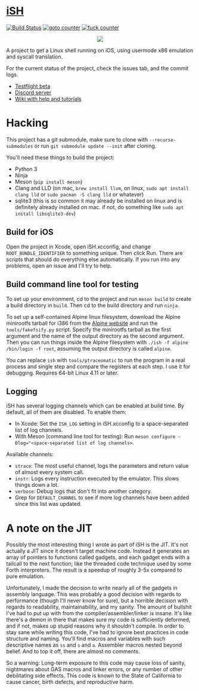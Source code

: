 # [iSH](https://ish.app)

[![Build Status](https://travis-ci.org/tbodt/ish.svg?branch=master)](https://travis-ci.org/tbodt/ish)
[![goto counter](https://img.shields.io/github/search/tbodt/ish/goto.svg)](https://github.com/tbodt/ish/search?q=goto)
[![fuck counter](https://img.shields.io/github/search/tbodt/ish/fuck.svg)](https://github.com/tbodt/ish/search?q=fuck)

<p align="center">
<a href="https://ish.app">
<img src="https://ish.app/assets/github-readme.png">
</a>
</p>

A project to get a Linux shell running on iOS, using usermode x86 emulation and syscall translation.

For the current status of the project, check the issues tab, and the commit logs.

- [Testflight beta](https://testflight.apple.com/join/97i7KM8O)
- [Discord server](https://discord.gg/SndDh5y)
- [Wiki with help and tutorials](https://github.com/tbodt/ish/wiki)

# Hacking

This project has a git submodule, make sure to clone with `--recurse-submodules` or run `git submodule update --init` after cloning.

You'll need these things to build the project:

 - Python 3
 - Ninja
 - Meson (`pip install meson`)
 - Clang and LLD (on mac, `brew install llvm`, on linux, `sudo apt install clang lld` or `sudo pacman -S clang lld` or whatever)
 - sqlite3 (this is so common it may already be installed on linux and is definitely already installed on mac. if not, do something like `sudo apt install libsqlite3-dev`)

## Build for iOS

Open the project in Xcode, open iSH.xcconfig, and change `ROOT_BUNDLE_IDENTIFIER` to something unique. Then click Run. There are scripts that should do everything else automatically. If you run into any problems, open an issue and I'll try to help.

## Build command line tool for testing

To set up your environment, cd to the project and run `meson build` to create a build directory in `build`. Then cd to the build directory and run `ninja`.

To set up a self-contained Alpine linux filesystem, download the Alpine minirootfs tarball for i386 from the [Alpine website](https://alpinelinux.org/downloads/) and run the `tools/fakefsify.py` script. Specify the minirootfs tarball as the first argument and the name of the output directory as the second argument. Then you can run things inside the Alpine filesystem with `./ish -f alpine /bin/login -f root`, assuming the output directory is called `alpine`.

You can replace `ish` with `tools/ptraceomatic` to run the program in a real process and single step and compare the registers at each step. I use it for debugging. Requires 64-bit Linux 4.11 or later.

## Logging

iSH has several logging channels which can be enabled at build time. By default, all of them are disabled. To enable them:

- In Xcode: Set the `ISH_LOG` setting in iSH.xcconfig to a space-separated list of log channels.
- With Meson (command line tool for testing): Run `meson configure -Dlog="<space-separated list of log channels>`.

Available channels:

- `strace`: The most useful channel, logs the parameters and return value of almost every system call.
- `instr`: Logs every instruction executed by the emulator. This slows things down a lot.
- `verbose`: Debug logs that don't fit into another category.
- Grep for `DEFAULT_CHANNEL` to see if more log channels have been added since this list was updated.

# A note on the JIT

Possibly the most interesting thing I wrote as part of iSH is the JIT. It's not actually a JIT since it doesn't target machine code. Instead it generates an array of pointers to functions called gadgets, and each gadget ends with a tailcall to the next function; like the threaded code technique used by some Forth interpreters. The result is a speedup of roughly 3-5x compared to pure emulation.

Unfortunately, I made the decision to write nearly all of the gadgets in assembly language. This was probably a good decision with regards to performance (though I'll never know for sure), but a horrible decision with regards to readability, maintainability, and my sanity. The amount of bullshit I've had to put up with from the compiler/assembler/linker is insane. It's like there's a demon in there that makes sure my code is sufficiently deformed, and if not, makes up stupid reasons why it shouldn't compile. In order to stay sane while writing this code, I've had to ignore best practices in code structure and naming. You'll find macros and variables with such descriptive names as `ss` and `s` and `a`. Assembler macros nested beyond belief. And to top it off, there are almost no comments.

So a warning: Long-term exposure to this code may cause loss of sanity, nightmares about GAS macros and linker errors, or any number of other debilitating side effects. This code is known to the State of California to cause cancer, birth defects, and reproductive harm.
